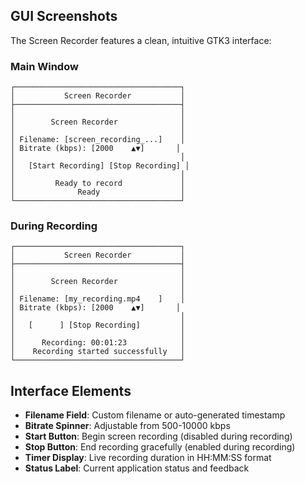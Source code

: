 ## GUI Screenshots

The Screen Recorder features a clean, intuitive GTK3 interface:

### Main Window

```
┌─────────────────────────────────────┐
│           Screen Recorder           │
├─────────────────────────────────────┤
│                                     │
│        Screen Recorder              │
│                                     │
│ Filename: [screen_recording_...]    │
│ Bitrate (kbps): [2000    ▲▼]       │
│                                     │
│   [Start Recording] [Stop Recording] │
│                                     │
│         Ready to record             │
│              Ready                  │
└─────────────────────────────────────┘
```

### During Recording

```
┌─────────────────────────────────────┐
│           Screen Recorder           │
├─────────────────────────────────────┤
│                                     │
│        Screen Recorder              │
│                                     │
│ Filename: [my_recording.mp4    ]    │
│ Bitrate (kbps): [2000    ▲▼]       │
│                                     │
│   [      ] [Stop Recording]         │
│                                     │
│      Recording: 00:01:23            │
│    Recording started successfully   │
└─────────────────────────────────────┘
```

## Interface Elements

- **Filename Field**: Custom filename or auto-generated timestamp
- **Bitrate Spinner**: Adjustable from 500-10000 kbps
- **Start Button**: Begin screen recording (disabled during recording)
- **Stop Button**: End recording gracefully (enabled during recording)
- **Timer Display**: Live recording duration in HH:MM:SS format
- **Status Label**: Current application status and feedback

